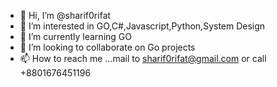 - 👋 Hi, I’m @sharif0rifat
- 👀 I’m interested in GO,C#,Javascript,Python,System Design
- 🌱 I’m currently learning GO
- 💞️ I’m looking to collaborate on Go projects
- 📫 How to reach me ...mail to sharif0rifat@gmail.com or call +8801676451196

<!---
sharif0rifat/sharif0rifat is a ✨ special ✨ repository because its `README.md` (this file) appears on your GitHub profile.
You can click the Preview link to take a look at your changes.
--->
